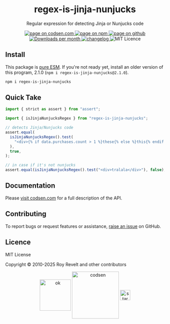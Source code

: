 <h1 align="center">regex-is-jinja-nunjucks</h1>

<p align="center">Regular expression for detecting Jinja or Nunjucks code</p>

<p align="center">
  <a href="https://codsen.com/os/regex-is-jinja-nunjucks" rel="nofollow noreferrer noopener">
    <img src="https://img.shields.io/badge/-codsen-blue?style=flat-square" alt="page on codsen.com">
  </a>
  <a href="https://www.npmjs.com/package/regex-is-jinja-nunjucks" rel="nofollow noreferrer noopener">
    <img src="https://img.shields.io/badge/-npm-blue?style=flat-square" alt="page on npm">
  </a>
  <a href="https://github.com/codsen/codsen/tree/main/packages/regex-is-jinja-nunjucks" rel="nofollow noreferrer noopener">
    <img src="https://img.shields.io/badge/-github-blue?style=flat-square" alt="page on github">
  </a>
  <a href="https://npmcharts.com/compare/regex-is-jinja-nunjucks?interval=30" rel="nofollow noreferrer noopener" target="_blank">
    <img src="https://img.shields.io/npm/dm/regex-is-jinja-nunjucks.svg?style=flat-square" alt="Downloads per month">
  </a>
  <a href="https://codsen.com/os/regex-is-jinja-nunjucks/changelog" rel="nofollow noreferrer noopener">
    <img src="https://img.shields.io/badge/changelog-here-brightgreen?style=flat-square" alt="changelog">
  </a>
  <img src="https://img.shields.io/badge/licence-MIT-brightgreen.svg?style=flat-square" alt="MIT Licence">
</p>

## Install

This package is [pure ESM](https://gist.github.com/sindresorhus/a39789f98801d908bbc7ff3ecc99d99c). If you're not ready yet, install an older version of this program, 2.1.0 (`npm i regex-is-jinja-nunjucks@2.1.0`).

```bash
npm i regex-is-jinja-nunjucks
```

## Quick Take

```js
import { strict as assert } from "assert";

import { isJinjaNunjucksRegex } from "regex-is-jinja-nunjucks";

// detects Jinja/Nunjucks code
assert.equal(
  isJinjaNunjucksRegex().test(
    "<div>{% if data.purchases.count > 1 %}these{% else %}this{% endif %}</div>",
  ),
  true,
);

// in case if it's not nunjucks
assert.equal(isJinjaNunjucksRegex().test("<div>tralala</div>"), false);
```

## Documentation

Please [visit codsen.com](https://codsen.com/os/regex-is-jinja-nunjucks/) for a full description of the API.

## Contributing

To report bugs or request features or assistance, [raise an issue](https://github.com/codsen/codsen/issues/new/choose) on GitHub.

## Licence

MIT License

Copyright © 2010-2025 Roy Revelt and other contributors

<p align="center"><img src="https://codsen.com/images/png-codsen-ok.png" width="98" alt="ok" align="center"> <img src="https://codsen.com/images/png-codsen-1.png" width="148" alt="codsen" align="center"> <img src="https://codsen.com/images/png-codsen-star-small.png" width="32" alt="star" align="center"></p>
